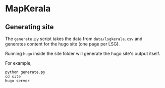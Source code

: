 # MapKerala

## Generating site

The `generate.py` script takes the data from `data/lsgkerala.csv` and generates content for the hugo site (one page per LSG).

Running `hugo` inside the site folder will generate the hugo site's output itself.

For example,

```
python generate.py
cd site
hugo server
```